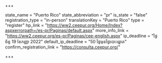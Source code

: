 +++

state_name = "Puerto Rico"
state_abbreviation = "pr"
is_state = "false"
registration_type = "in-person"
translationKey = "Puerto Rico"
type = "register"
hp_link = "https://ww2.ceepur.org/Home/Index?aspxerrorpath=/es-pr/Paginas/default.aspx"
more_info_link = "https://ww2.ceepur.org/es-pr/Paginas/cee-english.aspx"
ip_deadline = "ថ្ងៃច័ន្ទ 19 ខែកញ្ញា 2022"
default_ip_deadline = "50 ថ្ងៃមុនថ្ងៃបោះឆ្នោត"
confirm_registration_link = "https://consulta.ceepur.org/"

+++